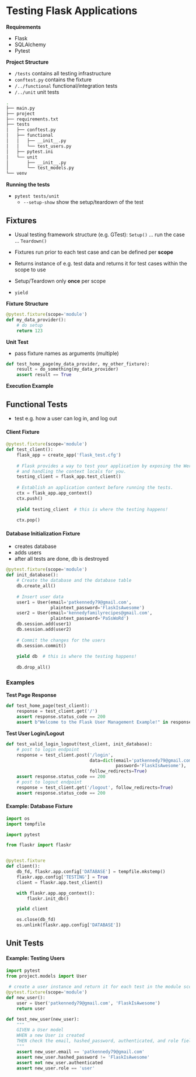 # Testing Flask Applications



**Requirements**

- Flask
- SQLAlchemy
- Pytest



**Project Structure**

- `/tests` contains all testing infrastructure
- `conftest.py` contains the fixture 
- `/../functional` functional/integration tests
- `/../unit` unit tests

```bash
.
├── main.py
├── project
├── requirements.txt
├── tests
│   ├── conftest.py
│   ├── functional
│   │   ├── __init__.py
│   │   └── test_users.py
│   ├── pytest.ini
│   └── unit
│       ├── __init__.py
│       └── test_models.py
└── venv
```



**Running the tests**

- `pytest tests/unit` 
  - `--setup-show` show the setup/teardown of the test



## Fixtures

- Usual testing framework structure (e.g. GTest): `Setup()` ... run the case ... `Teardown()`

- Fixtures run prior to each test case and can be defined per **scope**
- Returns instance of e.g. test data and returns it for test cases within the scope to use

- Setup/Teardown only **once** per scope

- `yield` 



**Fixture Structure**

```python
@pytest.fixture(scope='module')
def my_data_provider():
    # do setup
    return 123
```



**Unit Test**

- pass fixture names as arguments (multiple)

```python
def test_home_page(my_data_provider, my_other_fixture):
    result = do_something(my_data_provider)
    assert result == True
```



**Execution Example**





## Functional Tests

- test e.g. how a user can log in, and log out





#### Client Fixture

```python
@pytest.fixture(scope='module')
def test_client():
    flask_app = create_app('flask_test.cfg')
 
    # Flask provides a way to test your application by exposing the Werkzeug test Client
    # and handling the context locals for you.
    testing_client = flask_app.test_client()
 
    # Establish an application context before running the tests.
    ctx = flask_app.app_context()
    ctx.push()
 
    yield testing_client  # this is where the testing happens!
 
    ctx.pop()
```



#### Database Initialization Fixture

- creates database
- adds users
- after all tests are done, db is destroyed



```python
@pytest.fixture(scope='module')
def init_database():
    # Create the database and the database table
    db.create_all()
 
    # Insert user data
    user1 = User(email='patkennedy79@gmail.com',
                 plaintext_password='FlaskIsAwesome')
    user2 = User(email='kennedyfamilyrecipes@gmail.com', 
                 plaintext_password='PaSsWoRd')
    db.session.add(user1)
    db.session.add(user2)
 
    # Commit the changes for the users
    db.session.commit()
 
    yield db  # this is where the testing happens!
 
    db.drop_all()
```





### Examples

**Test Page Response**

```python
def test_home_page(test_client):
    response = test_client.get('/')
    assert response.status_code == 200
    assert b"Welcome to the Flask User Management Example!" in response.data
```

**Test User Login/Logout**

```python
def test_valid_login_logout(test_client, init_database):
    # post to login endpoint
    response = test_client.post('/login',
                                data=dict(email='patkennedy79@gmail.com', 
                                          password='FlaskIsAwesome'),
                                follow_redirects=True)
    assert response.status_code == 200
	# post to logout endpoint
    response = test_client.get('/logout', follow_redirects=True)
    assert response.status_code == 200
```







#### Example: Database Fixture

```python
import os
import tempfile

import pytest

from flaskr import flaskr


@pytest.fixture
def client():
    db_fd, flaskr.app.config['DATABASE'] = tempfile.mkstemp()
    flaskr.app.config['TESTING'] = True
    client = flaskr.app.test_client()

    with flaskr.app.app_context():
        flaskr.init_db()

    yield client

    os.close(db_fd)
    os.unlink(flaskr.app.config['DATABASE'])
```



## Unit Tests



#### Example: Testing Users

```python
import pytest
from project.models import User
 
 # create a user instance and return it for each test in the module scope
@pytest.fixture(scope='module')
def new_user():
    user = User('patkennedy79@gmail.com', 'FlaskIsAwesome')
    return user

def test_new_user(new_user):
    """
    GIVEN a User model
    WHEN a new User is created
    THEN check the email, hashed_password, authenticated, and role fields are 	 defined correctly
    """
    assert new_user.email == 'patkennedy79@gmail.com'
    assert new_user.hashed_password != 'FlaskIsAwesome'
    assert not new_user.authenticated
    assert new_user.role == 'user'
```



